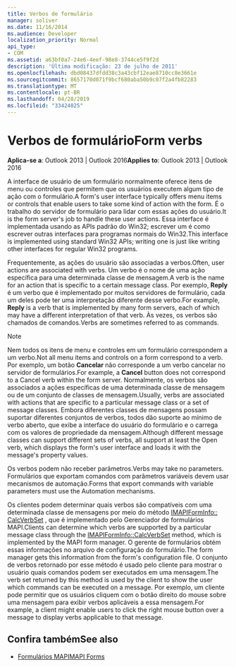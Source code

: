 ```yaml
---
title: Verbos de formulário
manager: soliver
ms.date: 11/16/2014
ms.audience: Developer
localization_priority: Normal
api_type:
- COM
ms.assetid: a63bf0a7-24e6-4eef-98e8-3744ce5f9f2d
description: 'Última modificação: 23 de julho de 2011'
ms.openlocfilehash: dbd08437dfdd38c3a43cbf12eae8710cc8e3661e
ms.sourcegitcommit: 8657170d071f9bcf680aba50b9c07f2a4fb82283
ms.translationtype: MT
ms.contentlocale: pt-BR
ms.lasthandoff: 04/28/2019
ms.locfileid: "33424025"
---
```

# <a name="form-verbs"></a><span data-ttu-id="1a18d-103">Verbos de formulário</span><span class="sxs-lookup"><span data-stu-id="1a18d-103">Form verbs</span></span>

<span data-ttu-id="1a18d-104">**Aplica-se a**: Outlook 2013 | Outlook 2016</span><span class="sxs-lookup"><span data-stu-id="1a18d-104">**Applies to**: Outlook 2013 | Outlook 2016</span></span> 
  
<span data-ttu-id="1a18d-105">A interface de usuário de um formulário normalmente oferece itens de menu ou controles que permitem que os usuários executem algum tipo de ação com o formulário.</span><span class="sxs-lookup"><span data-stu-id="1a18d-105">A form's user interface typically offers menu items or controls that enable users to take some kind of action with the form.</span></span> <span data-ttu-id="1a18d-106">É o trabalho do servidor de formulário para lidar com essas ações do usuário.</span><span class="sxs-lookup"><span data-stu-id="1a18d-106">It is the form server's job to handle these user actions.</span></span> <span data-ttu-id="1a18d-107">Essa interface é implementada usando as APIs padrão do Win32; escrever um é como escrever outras interfaces para programas normais do Win32.</span><span class="sxs-lookup"><span data-stu-id="1a18d-107">This interface is implemented using standard Win32 APIs; writing one is just like writing other interfaces for regular Win32 programs.</span></span>
  
<span data-ttu-id="1a18d-108">Frequentemente, as ações do usuário são associadas a verbos.</span><span class="sxs-lookup"><span data-stu-id="1a18d-108">Often, user actions are associated with verbs.</span></span> <span data-ttu-id="1a18d-109">Um verbo é o nome de uma ação específica para uma determinada classe de mensagem.</span><span class="sxs-lookup"><span data-stu-id="1a18d-109">A verb is the name for an action that is specific to a certain message class.</span></span> <span data-ttu-id="1a18d-110">Por exemplo, **Reply** é um verbo que é implementado por muitos servidores de formulário, cada um deles pode ter uma interpretação diferente desse verbo.</span><span class="sxs-lookup"><span data-stu-id="1a18d-110">For example, **Reply** is a verb that is implemented by many form servers, each of which may have a different interpretation of that verb.</span></span> <span data-ttu-id="1a18d-111">Às vezes, os verbos são chamados de comandos.</span><span class="sxs-lookup"><span data-stu-id="1a18d-111">Verbs are sometimes referred to as commands.</span></span> 
  
> [!NOTE]
> <span data-ttu-id="1a18d-112">Nem todos os itens de menu e controles em um formulário correspondem a um verbo.</span><span class="sxs-lookup"><span data-stu-id="1a18d-112">Not all menu items and controls on a form correspond to a verb.</span></span> <span data-ttu-id="1a18d-113">Por exemplo, um botão **Cancelar** não corresponde a um verbo cancelar no servidor de formulários.</span><span class="sxs-lookup"><span data-stu-id="1a18d-113">For example, a **Cancel** button does not correspond to a Cancel verb within the form server.</span></span> <span data-ttu-id="1a18d-114">Normalmente, os verbos são associados a ações específicas de uma determinada classe de mensagem ou de um conjunto de classes de mensagem.</span><span class="sxs-lookup"><span data-stu-id="1a18d-114">Usually, verbs are associated with actions that are specific to a particular message class or a set of message classes.</span></span> <span data-ttu-id="1a18d-115">Embora diferentes classes de mensagens possam suportar diferentes conjuntos de verbos, todos dão suporte ao mínimo de verbo aberto, que exibe a interface do usuário do formulário e o carrega com os valores de propriedade da mensagem.</span><span class="sxs-lookup"><span data-stu-id="1a18d-115">Although different message classes can support different sets of verbs, all support at least the Open verb, which displays the form's user interface and loads it with the message's property values.</span></span> 
  
<span data-ttu-id="1a18d-116">Os verbos podem não receber parâmetros.</span><span class="sxs-lookup"><span data-stu-id="1a18d-116">Verbs may take no parameters.</span></span> <span data-ttu-id="1a18d-117">Formulários que exportam comandos com parâmetros variáveis devem usar mecanismos de automação.</span><span class="sxs-lookup"><span data-stu-id="1a18d-117">Forms that export commands with variable parameters must use the Automation mechanisms.</span></span>
  
<span data-ttu-id="1a18d-118">Os clientes podem determinar quais verbos são compatíveis com uma determinada classe de mensagens por meio do método [IMAPIFormInfo:: CalcVerbSet](imapiforminfo-calcverbset.md) , que é implementado pelo Gerenciador de formulários MAPI.</span><span class="sxs-lookup"><span data-stu-id="1a18d-118">Clients can determine which verbs are supported by a particular message class through the [IMAPIFormInfo::CalcVerbSet](imapiforminfo-calcverbset.md) method, which is implemented by the MAPI form manager.</span></span> <span data-ttu-id="1a18d-119">O gerente de formulários obtém essas informações no arquivo de configuração do formulário.</span><span class="sxs-lookup"><span data-stu-id="1a18d-119">The form manager gets this information from the form's configuration file.</span></span> <span data-ttu-id="1a18d-120">O conjunto de verbos retornado por esse método é usado pelo cliente para mostrar o usuário quais comandos podem ser executados em uma mensagem.</span><span class="sxs-lookup"><span data-stu-id="1a18d-120">The verb set returned by this method is used by the client to show the user which commands can be executed on a message.</span></span> <span data-ttu-id="1a18d-121">Por exemplo, um cliente pode permitir que os usuários cliquem com o botão direito do mouse sobre uma mensagem para exibir verbos aplicáveis a essa mensagem.</span><span class="sxs-lookup"><span data-stu-id="1a18d-121">For example, a client might enable users to click the right mouse button over a message to display verbs applicable to that message.</span></span> 
  
## <a name="see-also"></a><span data-ttu-id="1a18d-122">Confira também</span><span class="sxs-lookup"><span data-stu-id="1a18d-122">See also</span></span>

- [<span data-ttu-id="1a18d-123">Formulários MAPI</span><span class="sxs-lookup"><span data-stu-id="1a18d-123">MAPI Forms</span></span>](mapi-forms.md)

